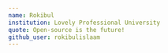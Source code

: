 ```yaml
---
name: Rokibul
institution: Lovely Professional University
quote: Open-source is the future! 
github_user: rokibulislaam
---
```

